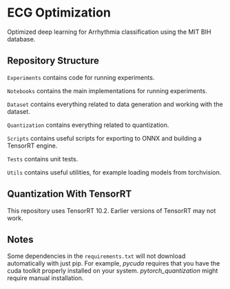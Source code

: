 # ECG Optimization
Optimized deep learning for Arrhythmia classification using the MIT BIH database.

## Repository Structure
`Experiments` contains code for running experiments.

`Notebooks` contains the main implementations for running experiments.

`Dataset` contains everything related to data generation and working with the dataset.

`Quantization` contains everything related to quantization.

`Scripts` contains useful scripts for exporting to ONNX and building a TensorRT engine.

`Tests` contains unit tests.

`Utils` contains useful utilities, for example loading models from torchvision.

## Quantization With TensorRT
This repository uses TensorRT 10.2. Earlier versions of TensorRT may not work.

## Notes
Some dependencies in the `requirements.txt` will not download automatically with just pip. For example, *pycuda* requires that you have the cuda toolkit properly installed on your system.
*pytorch_quantization* might require manual installation.
